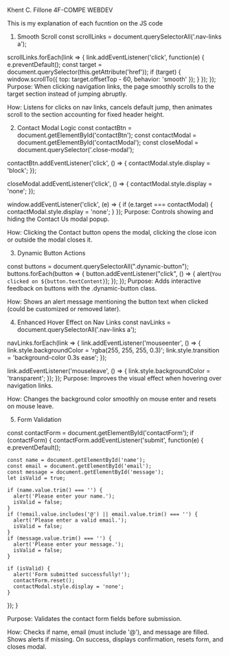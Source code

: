 Khent C. Fillone 4F-COMPE WEBDEV

This is my explanation of each fucntion on the JS code 

1. Smooth Scroll
const scrollLinks = document.querySelectorAll('.nav-links a');

scrollLinks.forEach(link => {
  link.addEventListener('click', function(e) {
    e.preventDefault();
    const target = document.querySelector(this.getAttribute('href'));
    if (target) {
      window.scrollTo({
        top: target.offsetTop - 60,
        behavior: 'smooth'
      });
    }
  });
});
Purpose: When clicking navigation links, the page smoothly scrolls to the target section instead of jumping abruptly.

How: Listens for clicks on nav links, cancels default jump, then animates scroll to the section accounting for fixed header height.

2. Contact Modal Logic
const contactBtn = document.getElementById('contactBtn');
const contactModal = document.getElementById('contactModal');
const closeModal = document.querySelector('.close-modal');

contactBtn.addEventListener('click', () => {
  contactModal.style.display = 'block';
});

closeModal.addEventListener('click', () => {
  contactModal.style.display = 'none';
});

window.addEventListener('click', (e) => {
  if (e.target === contactModal) {
    contactModal.style.display = 'none';
  }
});
Purpose: Controls showing and hiding the Contact Us modal popup.

How: Clicking the Contact button opens the modal, clicking the close icon or outside the modal closes it.

3. Dynamic Button Actions

const buttons = document.querySelectorAll(".dynamic-button");
buttons.forEach(button => {
  button.addEventListener("click", () => {
    alert(`You clicked on ${button.textContent}`);
  });
});
Purpose: Adds interactive feedback on buttons with the .dynamic-button class.

How: Shows an alert message mentioning the button text when clicked (could be customized or removed later).

4. Enhanced Hover Effect on Nav Links
const navLinks = document.querySelectorAll('.nav-links a');

navLinks.forEach(link => {
  link.addEventListener('mouseenter', () => {
    link.style.backgroundColor = 'rgba(255, 255, 255, 0.3)';
    link.style.transition = 'background-color 0.3s ease';
  });

  link.addEventListener('mouseleave', () => {
    link.style.backgroundColor = 'transparent';
  });
});
Purpose: Improves the visual effect when hovering over navigation links.

How: Changes the background color smoothly on mouse enter and resets on mouse leave.

5. Form Validation

const contactForm = document.getElementById('contactForm');
if (contactForm) {
  contactForm.addEventListener('submit', function(e) {
    e.preventDefault();

    const name = document.getElementById('name');
    const email = document.getElementById('email');
    const message = document.getElementById('message');
    let isValid = true;

    if (name.value.trim() === '') {
      alert('Please enter your name.');
      isValid = false;
    }
    if (!email.value.includes('@') || email.value.trim() === '') {
      alert('Please enter a valid email.');
      isValid = false;
    }
    if (message.value.trim() === '') {
      alert('Please enter your message.');
      isValid = false;
    }

    if (isValid) {
      alert('Form submitted successfully!');
      contactForm.reset();
      contactModal.style.display = 'none';
    }
  });
}

Purpose: Validates the contact form fields before submission.

How: Checks if name, email (must include '@'), and message are filled. Shows alerts if missing. On success, displays confirmation, resets form, and closes modal.
